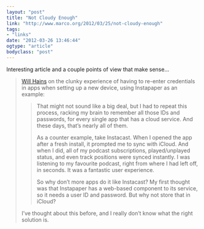 ```yaml
---
layout: "post"
title: "Not Cloudy Enough"
link: "http://www.marco.org/2012/03/25/not-cloudy-enough"
tags: 
- "links"
date: "2012-03-26 13:46:44"
ogtype: "article"
bodyclass: "post"
---
```


Interesting article and a couple points of view that make sense…

> [Will Hains](http://willhains.com/post/19841040307/not-cloudy-enough) on the clunky experience of having to re-enter credentials in apps when setting up a new device, using Instapaper as an example:
> 
> > That might not sound like a big deal, but I had to repeat this process, racking my brain to remember all those IDs and passwords, for every single app that has a cloud service. And these days, that’s nearly all of them.
> > 
> > As a counter example, take Instacast. When I opened the app after a fresh install, it prompted me to sync with iCloud. And when I did, all of my podcast subscriptions, played/unplayed status, and even track positions were synced instantly. I was listening to my favourite podcast, right from where I had left off, in seconds. It was a fantastic user experience.
> > 
> > So why don’t more apps do it like Instacast? My first thought was that Instapaper has a web-based component to its service, so it needs a user ID and password. But why not store that in iCloud?
> 
> I’ve thought about this before, and I really don’t know what the right solution is.